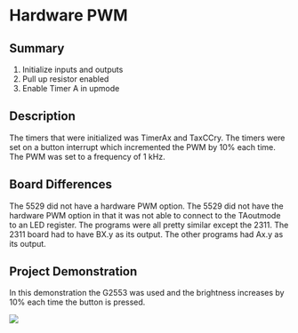 # Hardware PWM
## Summary
1. Initialize inputs and outputs
2. Pull up resistor enabled
3. Enable Timer A in upmode
## Description
The timers that were initialized was TimerAx and TaxCCry.  The timers were set on a button interrupt which incremented the PWM by 10% each time.  The PWM was set to a frequency of 1 kHz.
## Board Differences
The 5529 did not have a hardware PWM option.  The 5529 did not have the hardware PWM option in that it was not able to connect to the TAoutmode to an LED register.  The programs were all pretty similar except the 2311.  The 2311 board had to have BX.y as its output.  The other programs had Ax.y as its output.
## Project Demonstration
In this demonstration the G2553 was used and the brightness increases by 10% each time the button is pressed.

![](https://media.giphy.com/media/3ov9k7EOnOUcq3ZQpq/giphy.gif)
